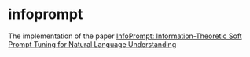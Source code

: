 # infoprompt

The implementation of the paper [InfoPrompt: Information-Theoretic Soft Prompt Tuning for Natural Language Understanding](https://proceedings.neurips.cc/paper_files/paper/2023/hash/c01c0da4fe2ef2df9863f55261e2e924-Abstract-Conference.html)

